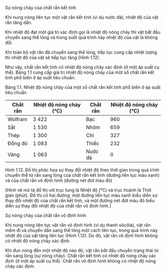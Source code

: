 Sự nóng chảy của chất rắn kết tinh

Khi nung nóng liên tục một vật rắn kết tinh (ví dụ nước đá), nhiệt độ của vật rắn tăng dần.

Khi nhiệt độ đạt một giá trị xác định gọi là nhiệt độ nóng chảy thì vật bắt đầu chuyển sang thể lỏng và trong suốt quá trình này nhiệt độ của vật là không đổi.

Khi toàn bộ vật rắn đã chuyển sang thể lỏng, tiếp tục cung cấp nhiệt lượng thì nhiệt độ của vật sẽ tiếp tục tăng (Hình 1.12).

Như vậy, chất rắn kết tinh có nhiệt độ nóng chảy xác định (ở một áp suất cụ thể). Bảng 1.1 cung cấp giá trị nhiệt độ nóng chảy của một số chất rắn kết tinh phổ biến ở áp suất tiêu chuẩn.

Bảng 1.1. Nhiệt độ nóng chảy của một số chất rắn kết tinh phổ biến ở áp suất tiêu chuẩn

| Chất rắn | Nhiệt độ nóng chảy (°C) | Chất rắn | Nhiệt độ nóng chảy (°C) |
|----------|-------------------------|----------|-------------------------|
| Wolfram  | 3 422                   | Bạc      | 960                     |
| Sắt      | 1 530                   | Nhôm     | 659                     |
| Thép     | 1 300                   | Chì      | 327                     |
| Đồng đỏ  | 1 083                   | Thiếc    | 232                     |
| Vàng     | 1 063                   | Nước đá  | 0                       |

Hình 1.12. Đồ thị phác họa sự thay đổi nhiệt độ theo thời gian trong quá trình chuyển thể từ rắn sang lỏng của chất rắn kết tinh (đường liền tục màu xanh) và của chất rắn vô định hình (đường nét đứt màu đỏ)

[Hình vẽ mô tả đồ thị với trục tung là Nhiệt độ (°C) và trục hoành là Thời gian (phút). Đồ thị có hai đường: một đường liền tục màu xanh biểu diễn sự thay đổi nhiệt độ của chất rắn kết tinh, và một đường nét đứt màu đỏ biểu diễn sự thay đổi nhiệt độ của chất rắn vô định hình.]

Sự nóng chảy của chất rắn vô định hình

Khi nung nóng liên tục vật rắn vô định hình (ví dụ thanh sôcôla), vật rắn mềm đi và chuyển dần sang thể lỏng một cách liên tục, trong quá trình này nhiệt độ của vật tăng liên tục (Hình 1.12). Do đó, vật rắn vô định hình không có nhiệt độ nóng chảy xác định.

Khi đun nóng đến một nhiệt độ nào đó, vật rắn bắt đầu chuyển trạng thái từ rắn sang lỏng (sự nóng chảy). Chất rắn kết tinh có nhiệt độ nóng chảy xác định (ở một áp suất cụ thể). Chất rắn vô định hình không có nhiệt độ nóng chảy xác định.